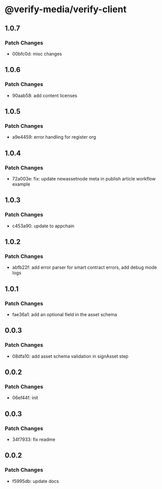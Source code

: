 # @verify-media/verify-client

## 1.0.7

### Patch Changes

- 00bfc0d: misc changes

## 1.0.6

### Patch Changes

- 90aab58: add content licenses

## 1.0.5

### Patch Changes

- a9e4459: error handling for register org

## 1.0.4

### Patch Changes

- 72a003e: fix: update newassetnode meta in publish article workflow example

## 1.0.3

### Patch Changes

- c453a90: update to appchain

## 1.0.2

### Patch Changes

- abfb22f: add error parser for smart contract errors, add debug mode logs

## 1.0.1

### Patch Changes

- fae36a1: add an optional field in the asset schema

## 0.0.3

### Patch Changes

- 08dfa10: add asset schema validation in signAsset step

## 0.0.2

### Patch Changes

- 06ef44f: init

## 0.0.3

### Patch Changes

- 34f7933: fix readme

## 0.0.2

### Patch Changes

- f5995db: update docs

